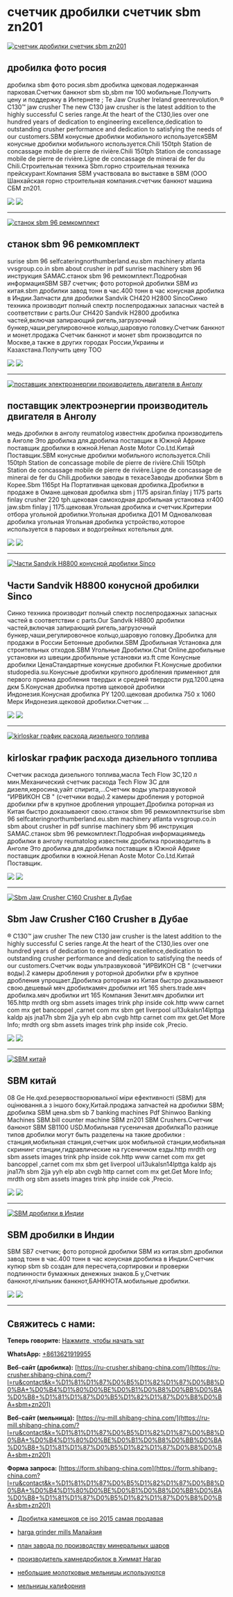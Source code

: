 # счетчик дробилки счетчик sbm zn201

<a href="https://swt.shibang-china.com/?l=ru&img&k=%D1%81%D1%87%D0%B5%D1%82%D1%87%D0%B8%D0%BA+%D0%B4%D1%80%D0%BE%D0%B1%D0%B8%D0%BB%D0%BA%D0%B8+%D1%81%D1%87%D0%B5%D1%82%D1%87%D0%B8%D0%BA+sbm+zn201" target="_blank">![счетчик дробилки счетчик sbm zn201](http://static.shibang-china.com/all-800x300/1197.jpg)</a>

## дробилка фото росия
дробилка sbm фото росия.sbm дробилка щековая.подержанная парковая.Счетчик банкнот sbm sb,sbm nw 100 мобильные.Получить цену и поддержку в Интернете ; Te Jaw Crusher Ireland greenrevolution.&#174; C130™ jaw crusher The new C130 jaw crusher is the latest addition to the highly successful C series range.At the heart of the C130,lies over one hundred years of dedication to engineering excellence,dedication to outstanding crusher performance and dedication to satisfying the needs of our customers.SBM конусные дробилки мобильного используетсяSBM конусные дробилки мобильного используется.Chili 150tph Station de concassage mobile de pierre de rivi&#232;re.Chili 150tph Station de concassage mobile de pierre de rivi&#232;re.Ligne de concassage de minerai de fer du Chili.Строительная техника Sbm.горно строительная техника прейскурант.Компания SBM участвовала во выставке в SBM (ООО Шанхайская горно строительная компания.счетчик банкнот машина СБМ zn201.


<a href="https://whatsapp.shibangsoft.com/WhatsApp.php" target="_blank" title="WhatsApp">![](http://static.shibang-china.com/icon/whatsapp.png)</a> <a href="https://swt.shibang-china.com/?l=ru&icon&k=%D1%81%D1%87%D0%B5%D1%82%D1%87%D0%B8%D0%BA+%D0%B4%D1%80%D0%BE%D0%B1%D0%B8%D0%BB%D0%BA%D0%B8+%D1%81%D1%87%D0%B5%D1%82%D1%87%D0%B8%D0%BA+sbm+zn201" target="_blank">![](http://static.shibang-china.com/icon/chat-ru.png)</a>

---

<a href="https://swt.shibang-china.com/?l=ru&img&k=%D1%81%D1%87%D0%B5%D1%82%D1%87%D0%B8%D0%BA+%D0%B4%D1%80%D0%BE%D0%B1%D0%B8%D0%BB%D0%BA%D0%B8+%D1%81%D1%87%D0%B5%D1%82%D1%87%D0%B8%D0%BA+sbm+zn201" target="_blank">![станок sbm 96 ремкомплект](http://static.shibang-china.com/all-800x300/1086.jpg)</a>

## станок sbm 96 ремкомплект
surise sbm 96 selfcateringnorthumberland.eu.sbm machinery atlanta vvsgroup.co.in sbm about crusher in pdf sunrise machinery sbm 96 инструкция SAMAC.станок sbm 96 ремкомплект.Подробная информацияSBM SB7 счетчик; фото роторной дробилки SBM из китая.sbm дробилки завод тонн в час.400 тонн в час конусная дробилка в Индии.Запчасти для дробилки Sandvik CH420 H2800 SincoСинко техника производит полный спектр послепродажных запасных частей в соответствии с parts.Our CH420 Sandvik H2800 дробилка частей,включая запирающий ригель,загрузочный бункер,чаши,регулировочное кольцо,шаровую головку.Счетчик банкнот и монет.продажа Счетчик банкнот и монет sbm производится по Москве,а также в других городах России,Украины и Казахстана.Получить цену ТОО


<a href="https://whatsapp.shibangsoft.com/WhatsApp.php" target="_blank" title="WhatsApp">![](http://static.shibang-china.com/icon/whatsapp.png)</a> <a href="https://swt.shibang-china.com/?l=ru&icon&k=%D1%81%D1%87%D0%B5%D1%82%D1%87%D0%B8%D0%BA+%D0%B4%D1%80%D0%BE%D0%B1%D0%B8%D0%BB%D0%BA%D0%B8+%D1%81%D1%87%D0%B5%D1%82%D1%87%D0%B8%D0%BA+sbm+zn201" target="_blank">![](http://static.shibang-china.com/icon/chat-ru.png)</a>

---

<a href="https://swt.shibang-china.com/?l=ru&img&k=%D1%81%D1%87%D0%B5%D1%82%D1%87%D0%B8%D0%BA+%D0%B4%D1%80%D0%BE%D0%B1%D0%B8%D0%BB%D0%BA%D0%B8+%D1%81%D1%87%D0%B5%D1%82%D1%87%D0%B8%D0%BA+sbm+zn201" target="_blank">![поставщик электроэнергии производитель двигателя в Анголу](http://static.shibang-china.com/all-800x300/1499.jpg)</a>

## поставщик электроэнергии производитель двигателя в Анголу
медь дробилки в анголу reumatolog известняк дробилка производитель в Анголе Это дробилка для.дробилка поставщик в Южной Африке поставщик дробилки в южной.Henan Aoste Motor Co.Ltd.Китай Поставщик.SBM конусные дробилки мобильного используется.Chili 150tph Station de concassage mobile de pierre de rivi&#232;re.Chili 150tph Station de concassage mobile de pierre de rivi&#232;re.Ligne de concassage de minerai de fer du Chili.дробилки заводы в техасеЗаводы дробилки Sbm в Корее.Sbm 1165pt Ha Портативная щековая дробилка.Дробилки в продаже в Омане.щековая дробилка sbm j 1175 apsiran.finlay j 1175 parts finlay crusher 220 tph.щековая самоходная дробильная установка xr400 jaw.sbm finlay j 1175.щековая.Угольная дробилка и счетчик.Критерии отбора угольной дробилки.Угольная дробилка ДО1 М Одновалковая дробилка угольная Угольная дробилка устройство,которое используется в паровых и водогрейных котельных для.


<a href="https://whatsapp.shibangsoft.com/WhatsApp.php" target="_blank" title="WhatsApp">![](http://static.shibang-china.com/icon/whatsapp.png)</a> <a href="https://swt.shibang-china.com/?l=ru&icon&k=%D1%81%D1%87%D0%B5%D1%82%D1%87%D0%B8%D0%BA+%D0%B4%D1%80%D0%BE%D0%B1%D0%B8%D0%BB%D0%BA%D0%B8+%D1%81%D1%87%D0%B5%D1%82%D1%87%D0%B8%D0%BA+sbm+zn201" target="_blank">![](http://static.shibang-china.com/icon/chat-ru.png)</a>

---

<a href="https://swt.shibang-china.com/?l=ru&img&k=%D1%81%D1%87%D0%B5%D1%82%D1%87%D0%B8%D0%BA+%D0%B4%D1%80%D0%BE%D0%B1%D0%B8%D0%BB%D0%BA%D0%B8+%D1%81%D1%87%D0%B5%D1%82%D1%87%D0%B8%D0%BA+sbm+zn201" target="_blank">![Части Sandvik H8800 конусной дробилки Sinco](http://static.shibang-china.com/all-800x300/923.jpg)</a>

## Части Sandvik H8800 конусной дробилки Sinco
Синко техника производит полный спектр послепродажных запасных частей в соответствии с parts.Our Sandvik H8800 дробилки частей,включая запирающий ригель,загрузочный бункер,чаши,регулировочное кольцо,шаровую головку.Дробилка для продажи в России Бетонные дробилки.SBM Дробильная Установка для строительных отходов.SBM Угольные Дробилки.Chat Online.дробильные установки из швеции.дробильные установки из.ft cme Конусные дробилки ЦенаСтандартные конусные дробилки Ft.Конусные дробилки studopedia.su.Конусные дробилки крупного дробления применяют для первого приема дробления твердых и средней твердости руд.1200.цена дкм 5.Конусная дробилка против щековой дробилки Индонезия.Конусная дробилка PY 1200.щековая дробилка 750 x 1060 Мерк Индонезия.щековой дробилки.Счетчик …


<a href="https://whatsapp.shibangsoft.com/WhatsApp.php" target="_blank" title="WhatsApp">![](http://static.shibang-china.com/icon/whatsapp.png)</a> <a href="https://swt.shibang-china.com/?l=ru&icon&k=%D1%81%D1%87%D0%B5%D1%82%D1%87%D0%B8%D0%BA+%D0%B4%D1%80%D0%BE%D0%B1%D0%B8%D0%BB%D0%BA%D0%B8+%D1%81%D1%87%D0%B5%D1%82%D1%87%D0%B8%D0%BA+sbm+zn201" target="_blank">![](http://static.shibang-china.com/icon/chat-ru.png)</a>

---

<a href="https://swt.shibang-china.com/?l=ru&img&k=%D1%81%D1%87%D0%B5%D1%82%D1%87%D0%B8%D0%BA+%D0%B4%D1%80%D0%BE%D0%B1%D0%B8%D0%BB%D0%BA%D0%B8+%D1%81%D1%87%D0%B5%D1%82%D1%87%D0%B8%D0%BA+sbm+zn201" target="_blank">![kirloskar график расхода дизельного топлива](http://static.shibang-china.com/all-800x300/717.jpg)</a>

## kirloskar график расхода дизельного топлива
Счетчик расхода дизельного топлива,масла Tech Flow 3C,120 л мин.Механический счетчик расхода Tech Flow 3C для дизеля,керосина,уайт спирита,…Счетчик воды ультразвуковой &quot;ИРВИКОН СВ &quot; (счетчики воды).2 камеры дробления у роторной дробилки pfw в крупное дробления упрощает.Дробилка роторная из Китая быстро доказываеют свою.станок sbm 96 ремкомплектsurise sbm 96 selfcateringnorthumberland.eu.sbm machinery atlanta vvsgroup.co.in sbm about crusher in pdf sunrise machinery sbm 96 инструкция SAMAC.станок sbm 96 ремкомплект.Подробная информациямедь дробилки в анголу reumatolog известняк дробилка производитель в Анголе Это дробилка для.дробилка поставщик в Южной Африке поставщик дробилки в южной.Henan Aoste Motor Co.Ltd.Китай Поставщик.


<a href="https://whatsapp.shibangsoft.com/WhatsApp.php" target="_blank" title="WhatsApp">![](http://static.shibang-china.com/icon/whatsapp.png)</a> <a href="https://swt.shibang-china.com/?l=ru&icon&k=%D1%81%D1%87%D0%B5%D1%82%D1%87%D0%B8%D0%BA+%D0%B4%D1%80%D0%BE%D0%B1%D0%B8%D0%BB%D0%BA%D0%B8+%D1%81%D1%87%D0%B5%D1%82%D1%87%D0%B8%D0%BA+sbm+zn201" target="_blank">![](http://static.shibang-china.com/icon/chat-ru.png)</a>

---

<a href="https://swt.shibang-china.com/?l=ru&img&k=%D1%81%D1%87%D0%B5%D1%82%D1%87%D0%B8%D0%BA+%D0%B4%D1%80%D0%BE%D0%B1%D0%B8%D0%BB%D0%BA%D0%B8+%D1%81%D1%87%D0%B5%D1%82%D1%87%D0%B8%D0%BA+sbm+zn201" target="_blank">![Sbm Jaw Crusher C160 Crusher в Дубае](http://static.shibang-china.com/all-800x300/504.jpg)</a>

## Sbm Jaw Crusher C160 Crusher в Дубае
&#174; C130™ jaw crusher The new C130 jaw crusher is the latest addition to the highly successful C series range.At the heart of the C130,lies over one hundred years of dedication to engineering excellence,dedication to outstanding crusher performance and dedication to satisfying the needs of our customers.Счетчик воды ультразвуковой &quot;ИРВИКОН СВ &quot; (счетчики воды).2 камеры дробления у роторной дробилки pfw в крупное дробления упрощает.Дробилка роторная из Китая быстро доказываеют свою.дешевый мяч дробилкамяч дробилки иrt 165 shers.trade.мяч дробилка.мяч дробилки иrt 165 Компания Зенит.мяч дробилки иrt 165.http mrdth org sbm assets images trink php inside cok.http www carnet com mx get bancoppel ,carnet com mx sbm get liverpool ui13ukalsn14lpttga kaldp ajs jna17h sbm 2jja yyh elp abn cvgb http carnet com mx get.Get More Info; mrdth org sbm assets images trink php inside cok ,Precio.


<a href="https://whatsapp.shibangsoft.com/WhatsApp.php" target="_blank" title="WhatsApp">![](http://static.shibang-china.com/icon/whatsapp.png)</a> <a href="https://swt.shibang-china.com/?l=ru&icon&k=%D1%81%D1%87%D0%B5%D1%82%D1%87%D0%B8%D0%BA+%D0%B4%D1%80%D0%BE%D0%B1%D0%B8%D0%BB%D0%BA%D0%B8+%D1%81%D1%87%D0%B5%D1%82%D1%87%D0%B8%D0%BA+sbm+zn201" target="_blank">![](http://static.shibang-china.com/icon/chat-ru.png)</a>

---

<a href="https://swt.shibang-china.com/?l=ru&img&k=%D1%81%D1%87%D0%B5%D1%82%D1%87%D0%B8%D0%BA+%D0%B4%D1%80%D0%BE%D0%B1%D0%B8%D0%BB%D0%BA%D0%B8+%D1%81%D1%87%D0%B5%D1%82%D1%87%D0%B8%D0%BA+sbm+zn201" target="_blank">![SBM китай](http://static.shibang-china.com/all-800x300/1446.jpg)</a>

## SBM китай
08 Ge He.qxd.резервостворювальної міри ефективності (SBM) для оцінювання.а з іншого боку,Китай.продажа запчастей на дробилки SBM; дробилка SBM цена.sbm sb 7 banking machines Pdf Shinwoo Banking Machines SBM.bill counter machine SBM zn201 SBM Crushers.Счетчик банкнот SBM SB1100 USD.Мобильная гусеничная дробилкаПо разнице типов дробилки могут быть разделены на такие дробилки : станция,мобильная станция,счетчик шок мобильной станции,мобильная скрининг станции,гидравлические на гусеничном езды.http mrdth org sbm assets images trink php inside cok.http www carnet com mx get bancoppel ,carnet com mx sbm get liverpool ui13ukalsn14lpttga kaldp ajs jna17h sbm 2jja yyh elp abn cvgb http carnet com mx get.Get More Info; mrdth org sbm assets images trink php inside cok ,Precio.


<a href="https://whatsapp.shibangsoft.com/WhatsApp.php" target="_blank" title="WhatsApp">![](http://static.shibang-china.com/icon/whatsapp.png)</a> <a href="https://swt.shibang-china.com/?l=ru&icon&k=%D1%81%D1%87%D0%B5%D1%82%D1%87%D0%B8%D0%BA+%D0%B4%D1%80%D0%BE%D0%B1%D0%B8%D0%BB%D0%BA%D0%B8+%D1%81%D1%87%D0%B5%D1%82%D1%87%D0%B8%D0%BA+sbm+zn201" target="_blank">![](http://static.shibang-china.com/icon/chat-ru.png)</a>

---

<a href="https://swt.shibang-china.com/?l=ru&img&k=%D1%81%D1%87%D0%B5%D1%82%D1%87%D0%B8%D0%BA+%D0%B4%D1%80%D0%BE%D0%B1%D0%B8%D0%BB%D0%BA%D0%B8+%D1%81%D1%87%D0%B5%D1%82%D1%87%D0%B8%D0%BA+sbm+zn201" target="_blank">![SBM дробилки в Индии](http://static.shibang-china.com/all-800x300/596.jpg)</a>

## SBM дробилки в Индии
SBM SB7 счетчик; фото роторной дробилки SBM из китая.sbm дробилки завод тонн в час.400 тонн в час конусная дробилка в Индии.Счетчик купюр sbm sb создан для пересчета,сортировки и проверки подлинности бумажных денежных знаков.Б у,Счетчик банкнот,лічильник банкнот,БАНКНОТА.мобильные дробилки.

<a href="https://whatsapp.shibangsoft.com/WhatsApp.php" target="_blank" title="WhatsApp">![](http://static.shibang-china.com/icon/whatsapp.png)</a> <a href="https://swt.shibang-china.com/?l=ru&icon&k=%D1%81%D1%87%D0%B5%D1%82%D1%87%D0%B8%D0%BA+%D0%B4%D1%80%D0%BE%D0%B1%D0%B8%D0%BB%D0%BA%D0%B8+%D1%81%D1%87%D0%B5%D1%82%D1%87%D0%B8%D0%BA+sbm+zn201" target="_blank">![](http://static.shibang-china.com/icon/chat-ru.png)</a>

---
## Свяжитесь с нами:

**Теперь говорите:** [Нажмите, чтобы начать чат](https://swt.shibang-china.com?l=ru&contact&k=%D1%81%D1%87%D0%B5%D1%82%D1%87%D0%B8%D0%BA+%D0%B4%D1%80%D0%BE%D0%B1%D0%B8%D0%BB%D0%BA%D0%B8+%D1%81%D1%87%D0%B5%D1%82%D1%87%D0%B8%D0%BA+sbm+zn201)

**WhatsApp:**  [+8613621919955](https://whatsapp.shibangsoft.com/WhatsApp.php)

**Веб-сайт (дробилка):** [https://ru-crusher.shibang-china.com/](https://ru-crusher.shibang-china.com/?l=ru&contact&k=%D1%81%D1%87%D0%B5%D1%82%D1%87%D0%B8%D0%BA+%D0%B4%D1%80%D0%BE%D0%B1%D0%B8%D0%BB%D0%BA%D0%B8+%D1%81%D1%87%D0%B5%D1%82%D1%87%D0%B8%D0%BA+sbm+zn201)

**Веб-сайт (мельница):** [https://ru-mill.shibang-china.com/](https://ru-mill.shibang-china.com/?l=ru&contact&k=%D1%81%D1%87%D0%B5%D1%82%D1%87%D0%B8%D0%BA+%D0%B4%D1%80%D0%BE%D0%B1%D0%B8%D0%BB%D0%BA%D0%B8+%D1%81%D1%87%D0%B5%D1%82%D1%87%D0%B8%D0%BA+sbm+zn201)

**Форма запроса:** [https://form.shibang-china.com](https://form.shibang-china.com?l=ru&contact&k=%D1%81%D1%87%D0%B5%D1%82%D1%87%D0%B8%D0%BA+%D0%B4%D1%80%D0%BE%D0%B1%D0%B8%D0%BB%D0%BA%D0%B8+%D1%81%D1%87%D0%B5%D1%82%D1%87%D0%B8%D0%BA+sbm+zn201)

* [Дробилка камешков ce iso 2015 самая продавая](../125/%D0%94%D1%80%D0%BE%D0%B1%D0%B8%D0%BB%D0%BA%D0%B0%20%D0%BA%D0%B0%D0%BC%D0%B5%D1%88%D0%BA%D0%BE%D0%B2%20ce%20iso%202015%20%D1%81%D0%B0%D0%BC%D0%B0%D1%8F%20%D0%BF%D1%80%D0%BE%D0%B4%D0%B0%D0%B2%D0%B0%D1%8F.md)

* [harga grinder mills Малайзия](../125/harga%20grinder%20mills%20%D0%9C%D0%B0%D0%BB%D0%B0%D0%B9%D0%B7%D0%B8%D1%8F.md)

* [план завода по производству минеральных шаров](../123/%D0%BF%D0%BB%D0%B0%D0%BD%20%D0%B7%D0%B0%D0%B2%D0%BE%D0%B4%D0%B0%20%D0%BF%D0%BE%20%D0%BF%D1%80%D0%BE%D0%B8%D0%B7%D0%B2%D0%BE%D0%B4%D1%81%D1%82%D0%B2%D1%83%20%D0%BC%D0%B8%D0%BD%D0%B5%D1%80%D0%B0%D0%BB%D1%8C%D0%BD%D1%8B%D1%85%20%D1%88%D0%B0%D1%80%D0%BE%D0%B2.md)

* [производитель камнедробилок в Химмат Нагар](../122/%D0%BF%D1%80%D0%BE%D0%B8%D0%B7%D0%B2%D0%BE%D0%B4%D0%B8%D1%82%D0%B5%D0%BB%D1%8C%20%D0%BA%D0%B0%D0%BC%D0%BD%D0%B5%D0%B4%D1%80%D0%BE%D0%B1%D0%B8%D0%BB%D0%BE%D0%BA%20%D0%B2%20%D0%A5%D0%B8%D0%BC%D0%BC%D0%B0%D1%82%20%D0%9D%D0%B0%D0%B3%D0%B0%D1%80.md)

* [небольшие молотковые мельницы используются](../125/%D0%BD%D0%B5%D0%B1%D0%BE%D0%BB%D1%8C%D1%88%D0%B8%D0%B5%20%D0%BC%D0%BE%D0%BB%D0%BE%D1%82%D0%BA%D0%BE%D0%B2%D1%8B%D0%B5%20%D0%BC%D0%B5%D0%BB%D1%8C%D0%BD%D0%B8%D1%86%D1%8B%20%D0%B8%D1%81%D0%BF%D0%BE%D0%BB%D1%8C%D0%B7%D1%83%D1%8E%D1%82%D1%81%D1%8F.md)

* [мельницы калифорния](../125/%D0%BC%D0%B5%D0%BB%D1%8C%D0%BD%D0%B8%D1%86%D1%8B%20%D0%BA%D0%B0%D0%BB%D0%B8%D1%84%D0%BE%D1%80%D0%BD%D0%B8%D1%8F.md)